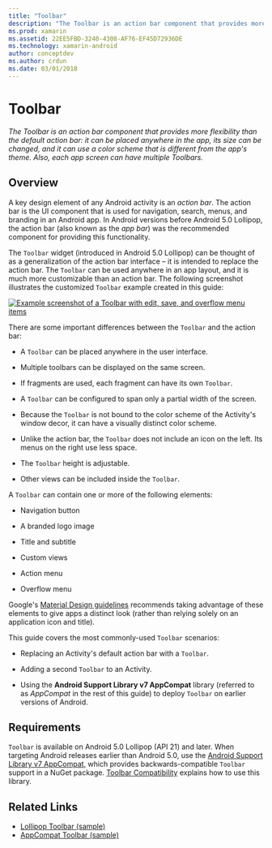 ```yaml
---
title: "Toolbar"
description: "The Toolbar is an action bar component that provides more flexibility than the default action bar: it can be placed anywhere in the app, its size can be changed, and it can use a color scheme that is different from the app's theme. Also, each app screen can have multiple Toolbars."
ms.prod: xamarin
ms.assetid: 22EE5FBD-3240-4308-AF76-EF45D72936DE
ms.technology: xamarin-android
author: conceptdev
ms.author: crdun
ms.date: 03/01/2018
---
```


# Toolbar

_The Toolbar is an action bar component that provides more flexibility than the default action bar: it can be placed anywhere in the app, its size can be changed, and it can use a color scheme that is different from the app's theme. Also, each app screen can have multiple Toolbars._

 
## Overview

A key design element of any Android activity is an *action bar*. The 
action bar is the UI component that is used for navigation, search, 
menus, and branding in an Android app. In Android versions before 
Android 5.0 Lollipop, the action bar (also known as the *app bar*) was 
the recommended component for providing this functionality. 

The `Toolbar` widget (introduced in Android 5.0 Lollipop) can be 
thought of as a generalization of the action bar interface &ndash; it 
is intended to replace the action bar. The `Toolbar` can be used 
anywhere in an app layout, and it is much more customizable than an 
action bar. The following screenshot illustrates the customized 
`Toolbar` example created in this guide: 

[![Example screenshot of a Toolbar with edit, save, and overflow menu items](images/01-toolbar-sml.png)](images/01-toolbar.png#lightbox)

There are some important differences between the `Toolbar` and the 
action bar: 

-   A `Toolbar` can be placed anywhere in the user interface.

-   Multiple toolbars can be displayed on the same screen.

-   If fragments are used, each fragment can have its own `Toolbar`. 

-   A `Toolbar` can be configured to span only a partial width of the 
    screen. 

-   Because the `Toolbar` is not bound to the color scheme of the 
    Activity's window decor, it can have a visually distinct color 
    scheme. 

-   Unlike the action bar, the `Toolbar` does not include an icon on 
    the left. Its menus on the right use less space. 

-   The `Toolbar` height is adjustable. 

-   Other views can be included inside the `Toolbar`. 

A `Toolbar` can contain one or more of the following elements: 

-   Navigation button

-   A branded logo image

-   Title and subtitle

-   Custom views

-   Action menu

-   Overflow menu

Google's [Material Design guidelines](https://material.google.com/) recommends 
taking advantage of these elements to give apps a distinct look (rather 
than relying solely on an application icon and title). 

This guide covers the most commonly-used `Toolbar` scenarios:

-   Replacing an Activity's default action bar with a `Toolbar`. 

-   Adding a second `Toolbar` to an Activity.

-   Using the **Android Support Library v7 AppCompat** library 
    (referred to as *AppCompat* in the rest of this guide) to deploy 
    `Toolbar` on earlier versions of Android. 

 
 
## Requirements

`Toolbar` is available on Android 5.0 Lollipop (API 21) and later. 
When targeting Android releases earlier than Android 5.0, use the
[Android Support Library v7 AppCompat](https://www.nuget.org/packages/Xamarin.Android.Support.v7.AppCompat/), 
which provides backwards-compatible `Toolbar` support in a NuGet 
package. 
[Toolbar Compatibility](~/android/user-interface/controls/tool-bar/toolbar-compatibility.md) 
explains how to use this library. 




## Related Links

- [Lollipop Toolbar (sample)](https://developer.xamarin.com/samples/monodroid/android5.0/Toolbar/)
- [AppCompat Toolbar (sample)](https://developer.xamarin.com/samples/monodroid/Supportv7/AppCompat/Toolbar/)
